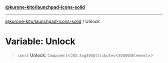 [**@kurone-kito/launchpad-icons-solid**](../README.md)

***

[@kurone-kito/launchpad-icons-solid](../globals.md) / Unlock

# Variable: Unlock

> `const` **Unlock**: `Component`\<`JSX.SvgSVGAttributes`\<`SVGSVGElement`\>\>
